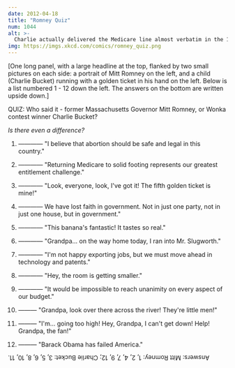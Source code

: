 ```yaml
---
date: 2012-04-18
title: "Romney Quiz"
num: 1044
alt: >-
  Charlie actually delivered the Medicare line almost verbatim in the 1971 movie's Fizzy Lifting Drink scene, but it was ultimately cut from the final release.
img: https://imgs.xkcd.com/comics/romney_quiz.png
---
```

[One long panel, with a large headline at the top, flanked by two small pictures on each side: a portrait of Mitt Romney on the left, and a child (Charlie Bucket) running with a golden ticket in his hand on the left. Below is a list numbered 1 - 12 down the left. The answers on the bottom are written upside down.]

QUIZ: Who said it - former Massachusetts Governor Mitt Romney, or Wonka contest winner Charlie Bucket?

*Is there even a difference?*

1. ———— "I believe that abortion should be safe and legal in this country."

2. ———— "Returning Medicare to solid footing represents our greatest entitlement challenge."

3. ———— "Look, everyone, look, I've got it! The fifth golden ticket is mine!"

4. ———— We have lost faith in government. Not in just one party, not in just one house, but in government."

5. ———— "This banana's fantastic! It tastes so real."

6. ———— "Grandpa... on the way home today, I ran into Mr. Slugworth."

7. ———— "I'm not happy exporting jobs, but we must move ahead in technology and patents."

8. ———— "Hey, the room is getting smaller."

9. ———— "It would be impossible to reach unanimity on every aspect of our budget."

10. ——— "Grandpa, look over there across the river! They're little men!"

11. ——— "I'm... going too high! Hey, Grandpa, I can't get down! Help! Grandpa, the fan!"

12. ——— "Barack Obama has failed America."

<p style="transform: rotate(180deg); text-align: right;">Answers: Mitt Romney: 1, 2, 4, 7, 9, 12; Charlie Bucket: 3, 5, 6, 8, 10, 11.</p>